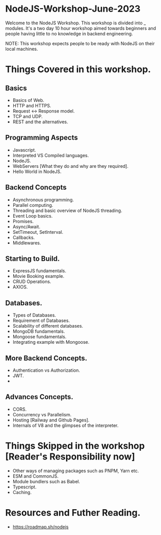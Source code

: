 # NodeJS-Workshop-June-2023
Welcome to the NodeJS Workshop. This workshop is divided into _ modules. It's a two day 10 hour workshop aimed towards beginners and people having little to no knowledge in backend engineering.

NOTE: This workshop expects people to be ready with NodeJS on their local machines.

# Things Covered in this workshop.
## Basics
- Basics of Web.
- HTTP and HTTPS.
- Request <-> Response model.
- TCP and UDP.
- REST and the alternatives.

## Programming Aspects
- Javascript.
- Interpreted VS Compiled languages.
- NodeJS.
- WebServers [What they do and why are they required].
- Hello World in NodeJS.

## Backend Concepts
- Asynchronous programming.
- Parallel computing.
- Threading and basic overview of NodeJS threading.
- Event Loop basics.
- Promises.
- Async/Await.
- SetTimeout, SetInterval.
- Callbacks.
- Middlewares.

## Starting to Build.
- ExpressJS fundamentals.
- Movie Booking example.
- CRUD Operations.
- AXIOS.

## Databases.
- Types of Databases.
- Requirement of Databases.
- Scalability of different databases.
- MongoDB fundamentals.
- Mongoose fundamentals.
- Integrating example with Mongoose.

## More Backend Concepts.
- Authentication vs Authorization.
- JWT.
- 

## Advances Concepts.
- CORS.
- Concurrency vs Parallelism.
- Hosting [Railway and Github Pages].
- Internals of V8 and the glimpses of the interpreter.

# Things Skipped in the workshop [Reader's Responsibility now]
- Other ways of managing packages such as PNPM, Yarn etc.
- ESM and CommonJS.
- Module bundlers such as Babel.
- Typescript.
- Caching.

# Resources and Futher Reading.
- https://roadmap.sh/nodejs